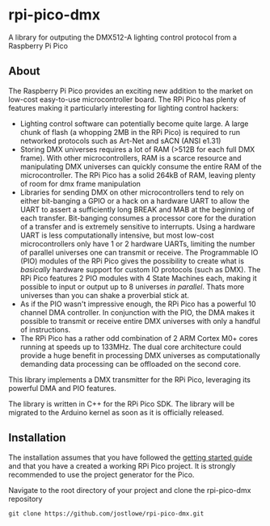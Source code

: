 # rpi-pico-dmx
A library for outputing the DMX512-A lighting control protocol from a Raspberry Pi Pico

## About

The Raspberry Pi Pico provides an exciting new addition to the market on low-cost easy-to-use microcontroller board. The RPi Pico has plenty of features making it particularly interesting for lighting control hackers:

* Lighting control software can potentially become quite large. A large chunk of flash (a whopping 2MB in the RPi Pico) is required to run networked protocols such as Art-Net and sACN (ANSI e1.31)
* Storing DMX universes requires a lot of RAM (>512B for each full DMX frame). With other microcontrollers, RAM is a scarce resource and manipulating DMX universes can quickly consume the entire RAM of the microcontroller. The RPi Pico has a solid 264kB of RAM, leaving plenty of room for dmx frame manipulation
* Libraries for sending DMX on other microcontrollers tend to rely on either bit-banging a GPIO or a hack on a hardware UART to allow the UART to assert a sufficiently long BREAK and MAB at the beginning of each transfer. Bit-banging consumes a processor core for the duration of a transfer and is extremely sensitive to interrupts. Using a hardware UART is less computationally intensive, but most low-cost microcontrollers only have 1 or 2 hardware UARTs, limiting the number of parallel universes one can transmit or receive. The Programmable IO (PIO) modules of the RPi Pico gives the possibility to create what is _basically_ hardware support for custom IO protocols (such as DMX). The RPi Pico features 2 PIO modules with 4 State Machines each, making it possible to input or output up to 8 universes _in parallel_. Thats more universes than you can shake a proverbial stick at.
* As if the PIO wasn't impressive enough, the RPi Pico has a powerful 10 channel DMA controller. In conjunction with the PIO, the DMA makes it possible to transmit or receive entire DMX universes with only a handful of instructions.
* The RPi Pico has a rather odd combination of 2 ARM Cortex M0+ cores running at speeds up to 133MHz. The dual core architecture could provide a huge benefit in processing DMX universes as computationally demanding data processing can be offloaded on the second core.

This library implements a DMX transmitter for the RPi Pico, leveraging its powerful DMA and PIO features. 

The library is written in C++ for the RPi Pico SDK. The library will be migrated to the Arduino kernel as soon as it is officially released.

## Installation

The installation assumes that you have followed the 
[getting started guide](https://www.raspberrypi.org/documentation/pico/getting-started/) and that you have a created a working RPi Pico project. It is strongly recommended to use the project generator for the Pico.

Navigate to the root directory of your project and clone the rpi-pico-dmx repository 
   
```
git clone https://github.com/jostlowe/rpi-pico-dmx.git
```
